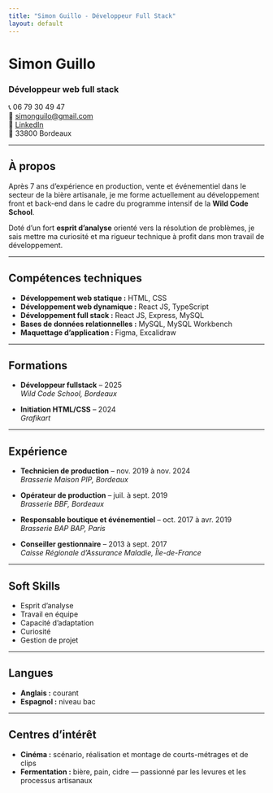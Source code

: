 ```yaml
---
title: "Simon Guillo - Développeur Full Stack"
layout: default
---
```


# Simon Guillo  
### Développeur web full stack

📞 06 79 30 49 47  
📧 simonguilo@gmail.com  
🔗 [LinkedIn](https://www.linkedin.com/in/sguillo)  
📍 33800 Bordeaux

---

## À propos

Après 7 ans d’expérience en production, vente et événementiel dans le secteur de la bière artisanale, je me forme actuellement au développement front et back-end dans le cadre du programme intensif de la **Wild Code School**.

Doté d’un fort **esprit d’analyse** orienté vers la résolution de problèmes, je sais mettre ma curiosité et ma rigueur technique à profit dans mon travail de développement.

---

## Compétences techniques

- **Développement web statique :** HTML, CSS  
- **Développement web dynamique :** React JS, TypeScript  
- **Développement full stack :** React JS, Express, MySQL  
- **Bases de données relationnelles :** MySQL, MySQL Workbench  
- **Maquettage d’application :** Figma, Excalidraw

---

## Formations

- **Développeur fullstack** – 2025  
  *Wild Code School, Bordeaux*

- **Initiation HTML/CSS** – 2024  
  *Grafikart*

---

## Expérience

- **Technicien de production** – nov. 2019 à nov. 2024  
  *Brasserie Maison PIP, Bordeaux*

- **Opérateur de production** – juil. à sept. 2019  
  *Brasserie BBF, Bordeaux*

- **Responsable boutique et événementiel** – oct. 2017 à avr. 2019  
  *Brasserie BAP BAP, Paris*

- **Conseiller gestionnaire** – 2013 à sept. 2017  
  *Caisse Régionale d’Assurance Maladie, Île-de-France*

---

## Soft Skills

- Esprit d’analyse  
- Travail en équipe  
- Capacité d’adaptation  
- Curiosité  
- Gestion de projet

---

## Langues

- **Anglais :** courant  
- **Espagnol :** niveau bac

---

## Centres d’intérêt

- **Cinéma :** scénario, réalisation et montage de courts-métrages et de clips  
- **Fermentation :** bière, pain, cidre — passionné par les levures et les processus artisanaux

